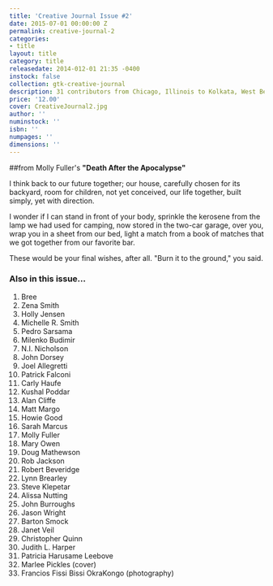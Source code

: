 ```yaml
---
title: 'Creative Journal Issue #2'
date: 2015-07-01 00:00:00 Z
permalink: creative-journal-2
categories:
- title
layout: title
category: title
releasedate: 2014-012-01 21:35 -0400
instock: false
collection: gtk-creative-journal
description: 31 contributors from Chicago, Illinois to Kolkata, West Bengal
price: '12.00'
cover: CreativeJournal2.jpg
author: ''
numinstock: ''
isbn: ''
numpages: ''
dimensions: ''
---
```


##from Molly Fuller's
**"Death After the Apocalypse"**

I think back to our future together; our house, carefully chosen for its backyard, room for children, not yet conceived, our life together, built simply, yet with direction.      

I wonder if I can stand in front of your body, sprinkle the kerosene from the lamp we had used for camping, now stored in the two-car garage, over you, wrap you in a sheet from our bed, light a match from a book of matches that we got together from our favorite bar.  

These would be your final wishes, after all.  "Burn it to the ground," you said.

### Also in this issue...
1. Bree
2. Zena Smith
3. Holly Jensen
4. Michelle R. Smith
5. Pedro Sarsama
6. Milenko Budimir
7. N.I. Nicholson
8. John Dorsey
9. Joel Allegretti
10. Patrick Falconi
11. Carly Haufe
12. Kushal Poddar
13. Alan Cliffe
14. Matt Margo
15. Howie Good
16. Sarah Marcus
17. Molly Fuller
18. Mary Owen
19. Doug Mathewson
20. Rob Jackson
21. Robert Beveridge
22. Lynn Brearley
23. Steve Klepetar
24. Alissa Nutting
25. John Burroughs
26. Jason Wright
27. Barton Smock
28. Janet Veil
29. Christopher Quinn
30. Judith L. Harper
31. Patricia Harusame Leebove
32. Marlee Pickles (cover)
33. Francios Fissi Bissi OkraKongo (photography)
